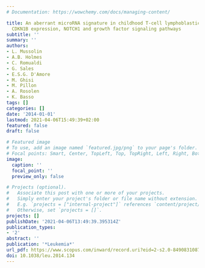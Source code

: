 ```yaml
---
# Documentation: https://wowchemy.com/docs/managing-content/

title: An aberrant microRNA signature in childhood T-cell lymphoblastic lymphoma affecting
  CDKN1B expression, NOTCH1 and growth factor signaling pathways
subtitle: ''
summary: ''
authors:
- L. Mussolin
- A.B. Holmes
- C. Romualdi
- G. Sales
- E.S.G. D'Amore
- M. Ghisi
- M. Pillon
- A. Rosolen
- K. Basso
tags: []
categories: []
date: '2014-01-01'
lastmod: 2021-04-06T15:49:39+02:00
featured: false
draft: false

# Featured image
# To use, add an image named `featured.jpg/png` to your page's folder.
# Focal points: Smart, Center, TopLeft, Top, TopRight, Left, Right, BottomLeft, Bottom, BottomRight.
image:
  caption: ''
  focal_point: ''
  preview_only: false

# Projects (optional).
#   Associate this post with one or more of your projects.
#   Simply enter your project's folder or file name without extension.
#   E.g. `projects = ["internal-project"]` references `content/project/deep-learning/index.md`.
#   Otherwise, set `projects = []`.
projects: []
publishDate: '2021-04-06T13:49:39.395314Z'
publication_types:
- '2'
abstract: ''
publication: '*Leukemia*'
url_pdf: https://www.scopus.com/inward/record.uri?eid=2-s2.0-84908310873&doi=10.1038%2fleu.2014.134&partnerID=40&md5=5ab5f354d6b4700681f85615fdc07945
doi: 10.1038/leu.2014.134
---
```

